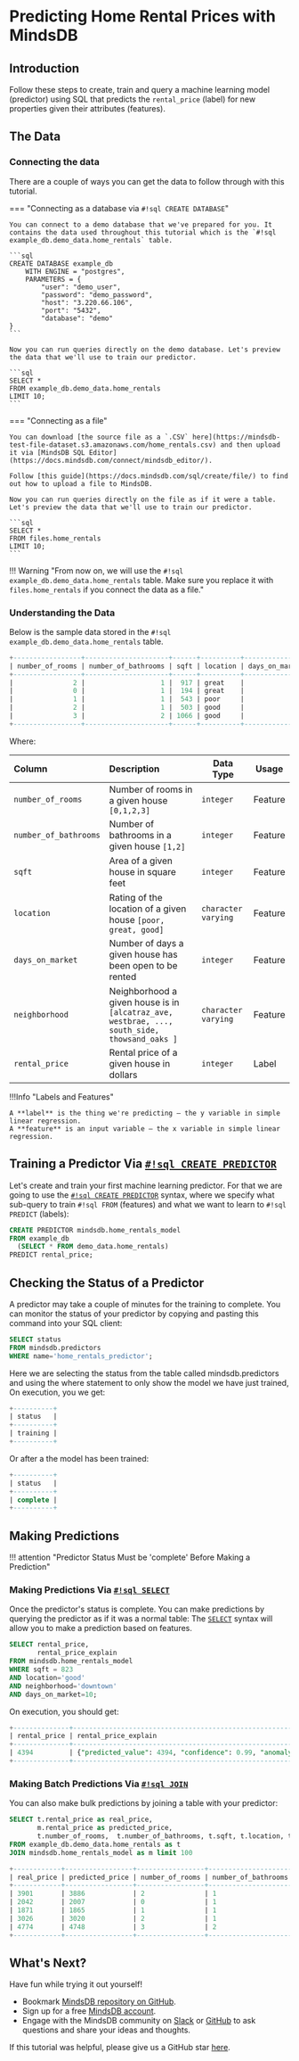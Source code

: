 # Predicting Home Rental Prices with MindsDB

## Introduction

Follow these steps to create, train and query a machine learning model (predictor) using SQL that predicts the `rental_price` (label) for new properties given their attributes (features).

## The Data

### Connecting the data

There are a couple of ways you can get the data to follow through with this tutorial.

=== "Connecting as a database via `#!sql CREATE DATABASE`"

    You can connect to a demo database that we've prepared for you. It contains the data used throughout this tutorial which is the `#!sql example_db.demo_data.home_rentals` table.

    ```sql
    CREATE DATABASE example_db
        WITH ENGINE = "postgres",
        PARAMETERS = {
            "user": "demo_user",
            "password": "demo_password",
            "host": "3.220.66.106",
            "port": "5432",
            "database": "demo"
    }
    ```

    Now you can run queries directly on the demo database. Let's preview the data that we'll use to train our predictor.

    ```sql
    SELECT * 
    FROM example_db.demo_data.home_rentals 
    LIMIT 10;
    ```

=== "Connecting as a file"

    You can download [the source file as a `.CSV` here](https://mindsdb-test-file-dataset.s3.amazonaws.com/home_rentals.csv) and then upload it via [MindsDB SQL Editor](https://docs.mindsdb.com/connect/mindsdb_editor/).

    Follow [this guide](https://docs.mindsdb.com/sql/create/file/) to find out how to upload a file to MindsDB.

    Now you can run queries directly on the file as if it were a table. Let's preview the data that we'll use to train our predictor.

    ```sql
    SELECT *
    FROM files.home_rentals
    LIMIT 10;
    ```

!!! Warning "From now on, we will use the `#!sql example_db.demo_data.home_rentals` table. Make sure you replace it with `files.home_rentals` if you connect the data as a file."

### Understanding the Data

Below is the sample data stored in the `#!sql example_db.demo_data.home_rentals` table.

```sql
+-----------------+---------------------+------+----------+----------------+----------------+--------------+
| number_of_rooms | number_of_bathrooms | sqft | location | days_on_market | neighborhood   | rental_price |
+-----------------+---------------------+------+----------+----------------+----------------+--------------+
|               2 |                   1 |  917 | great    |             13 | berkeley_hills |         3901 |
|               0 |                   1 |  194 | great    |             10 | berkeley_hills |         2042 |
|               1 |                   1 |  543 | poor     |             18 | westbrae       |         1871 |
|               2 |                   1 |  503 | good     |             10 | downtown       |         3026 |
|               3 |                   2 | 1066 | good     |             13 | thowsand_oaks  |         4774 |
+-----------------+---------------------+------+----------+----------------+----------------+--------------+
```

Where:

| Column                | Description                                                                                  | Data Type           | Usage   |
| :-------------------- | :------------------------------------------------------------------------------------------- | ------------------- | ------- |
| `number_of_rooms`     | Number of rooms in a given house `[0,1,2,3]`                                                 | `integer`           | Feature |
| `number_of_bathrooms` | Number of bathrooms in a given house `[1,2]`                                                 | `integer`           | Feature |
| `sqft`                | Area of a given house in square feet                                                         | `integer`           | Feature |
| `location`            | Rating of the location of a given house `[poor, great, good]`                                | `character varying` | Feature |
| `days_on_market`      | Number of days a given house has been open to be rented                                      | `integer`           | Feature |
| `neighborhood`        | Neighborhood a given house is in `[alcatraz_ave, westbrae, ..., south_side, thowsand_oaks ]` | `character varying` | Feature |
| `rental_price`        | Rental price of a given house in dollars                                                     | `integer`           | Label   |

!!!Info "Labels and Features"

    A **label** is the thing we're predicting — the y variable in simple linear regression.
    A **feature** is an input variable — the x variable in simple linear regression.

## Training a Predictor Via [`#!sql CREATE PREDICTOR`](/sql/create/predictor)

Let's create and train your first machine learning predictor. For that we are going to use the [`#!sql CREATE PREDICTOR`](/sql/create/predictor) syntax, where we specify what sub-query to train `#!sql FROM` (features) and what we want to learn to `#!sql PREDICT` (labels):

```sql
CREATE PREDICTOR mindsdb.home_rentals_model
FROM example_db
  (SELECT * FROM demo_data.home_rentals)
PREDICT rental_price;
```

## Checking the Status of a Predictor

A predictor may take a couple of minutes for the training to complete. You can monitor the status of your predictor by copying and pasting this command into your SQL client:

```sql
SELECT status
FROM mindsdb.predictors
WHERE name='home_rentals_predictor';
```

Here we are selecting the status from the table called mindsdb.predictors and using the where statement to only show the model we have just trained, On execution, you we get:

```sql
+----------+
| status   |
+----------+
| training |
+----------+
```

Or after a the model has been trained:

```sql
+----------+
| status   |
+----------+
| complete |
+----------+
```

## Making Predictions

!!! attention "Predictor Status Must be 'complete' Before Making a Prediction"

### Making Predictions Via [`#!sql SELECT`](/sql/api/select)

Once the predictor's status is complete. You can make predictions by querying the predictor as if it was a normal table:
The [`SELECT`](/sql/api/select/) syntax will allow you to make a prediction based on features.

```sql
SELECT rental_price,
       rental_price_explain
FROM mindsdb.home_rentals_model
WHERE sqft = 823
AND location='good'
AND neighborhood='downtown'
AND days_on_market=10;
```

On execution, you should get:

```sql
+--------------+-----------------------------------------------------------------------------------------------------------------------------------------------+
| rental_price | rental_price_explain                                                                                                                          |
+--------------+-----------------------------------------------------------------------------------------------------------------------------------------------+
| 4394         | {"predicted_value": 4394, "confidence": 0.99, "anomaly": null, "truth": null, "confidence_lower_bound": 4313, "confidence_upper_bound": 4475} |
+--------------+-----------------------------------------------------------------------------------------------------------------------------------------------+
```

### Making Batch Predictions Via [`#!sql JOIN`](/sql/api/join)

You can also make bulk predictions by joining a table with your predictor:

```sql
SELECT t.rental_price as real_price, 
       m.rental_price as predicted_price,
       t.number_of_rooms,  t.number_of_bathrooms, t.sqft, t.location, t.days_on_market 
FROM example_db.demo_data.home_rentals as t 
JOIN mindsdb.home_rentals_model as m limit 100
```

```sql
+------------+-----------------+-----------------+---------------------+------+----------+----------------+
| real_price | predicted_price | number_of_rooms | number_of_bathrooms | sqft | location | days_on_market |
+------------+-----------------+-----------------+---------------------+------+----------+----------------+
| 3901       | 3886            | 2               | 1                   | 917  | great    | 13             |
| 2042       | 2007            | 0               | 1                   | 194  | great    | 10             |
| 1871       | 1865            | 1               | 1                   | 543  | poor     | 18             |
| 3026       | 3020            | 2               | 1                   | 503  | good     | 10             |
| 4774       | 4748            | 3               | 2                   | 1066 | good     | 13             |
+------------+-----------------+-----------------+---------------------+------+----------+----------------+
```

## What's Next?

Have fun while trying it out yourself!

* Bookmark [MindsDB repository on GitHub](https://github.com/mindsdb/mindsdb).
* Sign up for a free [MindsDB account](https://cloud.mindsdb.com/register).
* Engage with the MindsDB community on [Slack](https://mindsdb.com/joincommunity) or [GitHub](https://github.com/mindsdb/mindsdb/discussions) to ask questions and share your ideas and thoughts.

If this tutorial was helpful, please give us a GitHub star [here](https://github.com/mindsdb/mindsdb).
